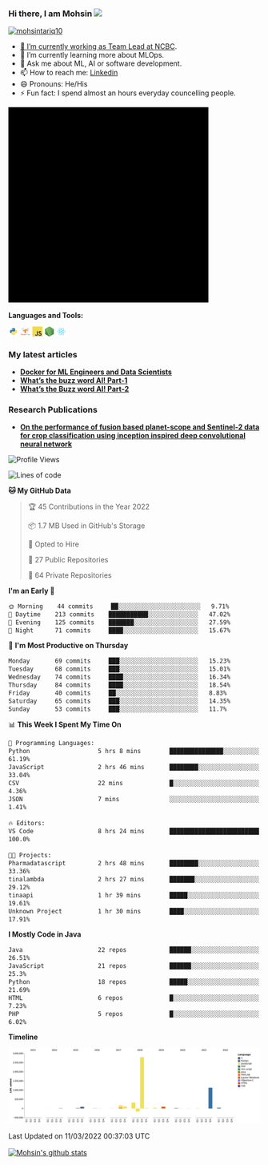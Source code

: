 ### Hi there, I am Mohsin <img src="https://media.giphy.com/media/hvRJCLFzcasrR4ia7z/giphy.gif" width="25px">
<a href="https://discord.gg/XTW52Kt">

<p align="left"> <img src="https://komarev.com/ghpvc/?username=mohsintariq10&label=Views&color=blue&style=plastic" alt="mohsintariq10" /> </p>

- 🔭 I’m currently working as Team Lead at [NCBC](https://ncbcpeshawar.com/).
- 🌱 I’m currently learning more about MLOps.
- 💬 Ask me about ML, AI or software development.
- 📫 How to reach me: [Linkedin](https://www.linkedin.com/in/mohsintariq10/)
- 😄 Pronouns: He/His
- ⚡ Fun fact: I spend almost an hours everyday councelling people.

<img src="./nn.gif" width="400" />

**Languages and Tools:**  

<code><img height="20" src="https://raw.githubusercontent.com/github/explore/80688e429a7d4ef2fca1e82350fe8e3517d3494d/topics/python/python.png"></code>
<code><img height="20" src="https://raw.githubusercontent.com/github/explore/80688e429a7d4ef2fca1e82350fe8e3517d3494d/topics/tensorflow/tensorflow.png"></code>
<code><img height="20" src="https://raw.githubusercontent.com/github/explore/80688e429a7d4ef2fca1e82350fe8e3517d3494d/topics/javascript/javascript.png"></code>
<code><img height="20" src="https://raw.githubusercontent.com/github/explore/80688e429a7d4ef2fca1e82350fe8e3517d3494d/topics/nodejs/nodejs.png"></code>
<code><img height="20" src="https://raw.githubusercontent.com/github/explore/80688e429a7d4ef2fca1e82350fe8e3517d3494d/topics/react-native/react-native.png"></code>

<h3>My latest articles</h3>
<ul>
  <li><a href="https://medium.com/@mohsin.tariq10/docker-for-ml-engineers-and-data-scientists-5a58018af2b9#18ad-4fc2d36cebf1"><b>Docker for ML Engineers and Data Scientists</b></a></li>

  <li><a href="https://medium.com/@mohsin.tariq10/whats-the-buzz-word-ai-part-1-d584e3265f09"><b>What’s the buzz word AI! Part-1</b></a></li>

  <li><a href="https://medium.com/@mohsin.tariq10/whats-the-buzz-word-ai-part-2-e9b55c34d120"><b>What’s the Buzz word AI! Part-2</b></a></li>

</ul>

<h3>Research Publications</h3>
<ul>
  <li><a href="https://journals.plos.org/plosone/article?id=10.1371/journal.pone.0239746"><b>On the performance of fusion based planet-scope and Sentinel-2 data for crop classification using inception inspired deep convolutional neural network</b></a></li>
</ul>

<!--START_SECTION:waka-->
![Profile Views](http://img.shields.io/badge/Profile%20Views-0-blue)

![Lines of code](https://img.shields.io/badge/From%20Hello%20World%20I%27ve%20Written-5%20Million%20lines%20of%20code-blue)

**🐱 My GitHub Data** 

> 🏆 45 Contributions in the Year 2022
 > 
> 📦 1.7 MB Used in GitHub's Storage 
 > 
> 💼 Opted to Hire
 > 
> 📜 27 Public Repositories 
 > 
> 🔑 64 Private Repositories  
 > 
**I'm an Early 🐤** 

```text
🌞 Morning    44 commits     ██░░░░░░░░░░░░░░░░░░░░░░░   9.71% 
🌆 Daytime    213 commits    ███████████░░░░░░░░░░░░░░   47.02% 
🌃 Evening    125 commits    ███████░░░░░░░░░░░░░░░░░░   27.59% 
🌙 Night      71 commits     ████░░░░░░░░░░░░░░░░░░░░░   15.67%

```
📅 **I'm Most Productive on Thursday** 

```text
Monday       69 commits     ███░░░░░░░░░░░░░░░░░░░░░░   15.23% 
Tuesday      68 commits     ███░░░░░░░░░░░░░░░░░░░░░░   15.01% 
Wednesday    74 commits     ████░░░░░░░░░░░░░░░░░░░░░   16.34% 
Thursday     84 commits     ████░░░░░░░░░░░░░░░░░░░░░   18.54% 
Friday       40 commits     ██░░░░░░░░░░░░░░░░░░░░░░░   8.83% 
Saturday     65 commits     ███░░░░░░░░░░░░░░░░░░░░░░   14.35% 
Sunday       53 commits     ███░░░░░░░░░░░░░░░░░░░░░░   11.7%

```


📊 **This Week I Spent My Time On** 

```text
💬 Programming Languages: 
Python                   5 hrs 8 mins        ███████████████░░░░░░░░░░   61.19% 
JavaScript               2 hrs 46 mins       ████████░░░░░░░░░░░░░░░░░   33.04% 
CSV                      22 mins             █░░░░░░░░░░░░░░░░░░░░░░░░   4.36% 
JSON                     7 mins              ░░░░░░░░░░░░░░░░░░░░░░░░░   1.41%

🔥 Editors: 
VS Code                  8 hrs 24 mins       █████████████████████████   100.0%

🐱‍💻 Projects: 
Pharmadatascript         2 hrs 48 mins       ████████░░░░░░░░░░░░░░░░░   33.36% 
tinalambda               2 hrs 27 mins       ███████░░░░░░░░░░░░░░░░░░   29.12% 
tinaapi                  1 hr 39 mins        █████░░░░░░░░░░░░░░░░░░░░   19.61% 
Unknown Project          1 hr 30 mins        ████░░░░░░░░░░░░░░░░░░░░░   17.91%

```

**I Mostly Code in Java** 

```text
Java                     22 repos            ██████░░░░░░░░░░░░░░░░░░░   26.51% 
JavaScript               21 repos            ██████░░░░░░░░░░░░░░░░░░░   25.3% 
Python                   18 repos            █████░░░░░░░░░░░░░░░░░░░░   21.69% 
HTML                     6 repos             █░░░░░░░░░░░░░░░░░░░░░░░░   7.23% 
PHP                      5 repos             █░░░░░░░░░░░░░░░░░░░░░░░░   6.02%

```


**Timeline**

![Chart not found](https://raw.githubusercontent.com/MohsinTariq10/MohsinTariq10/main/charts/bar_graph.png) 


 Last Updated on 11/03/2022 00:37:03 UTC
<!--END_SECTION:waka-->

<a href="https://github.com/mohsintariq10">
 <img align="center" src="https://github-readme-stats.vercel.app/api?username=mohsintariq10&include_all_commits=True&count_private=True&show_icons=true&theme=light&line_height=27" alt="Mohsin's github stats"/>
</a>



